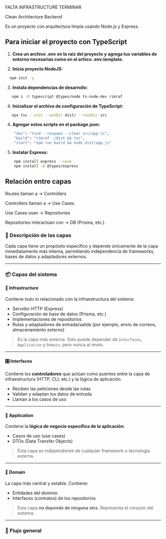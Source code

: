 
FALTA INFRASTRUCTURE TERMINAR

Clean Architecture Backend

Es un proyecto con arquitectura limpia usando Node.js y Express.

## Para iniciar el proyecto con TypeScript

1. **Crea un archivo .env en la raíz del proyecto y agrega tus variables de entorno necesarias como en el arhico .env.template.**

2. **Inicia proyecto NodeJS:**
 ```bash
   npm init -y
```
3. **Instala dependencias de desarrollo:**
```bash
   npm i -D typescript @types/node ts-node-dev rimraf
```
4. **Inicializar el archivo de configuración de TypeScript:**
```bash
   npx tsc --init --outDir dist/ --rootDir src
```
4. **Agregar estos scripts en el package.json:**
```bash
    "dev": "tsnd --respawn --clear src/app.ts",
    "build": "rimraf ./dist && tsc",
    "start": "npm run build && node dist/app.js"
```
5. **Instalar Express:**
```bash
    npm install express --save
    npm install -D @types/express
```


## Relación entre capas

Routes llaman a → Controllers

Controllers llaman a → Use Cases

Use Cases usan → Repositories

Repositories interactúan con → DB (Prisma, etc.)



### 📌 Descripción de las capas


Cada capa tiene un propósito específico y depende únicamente de la capa inmediatamente más interna, permitiendo independencia de frameworks, bases de datos y adaptadores externos.

---

### 📦 Capas del sistema

#### 🔧 Infrastructure
Contiene todo lo relacionado con la infraestructura del sistema:
- Servidor HTTP (Express)
- Configuración de base de datos (Prisma, etc.)
- Implementaciones de repositorios
- Rutas y adaptadores de entrada/salida (por ejemplo, envío de correos, almacenamiento externo)

> Es la capa más externa. Solo puede depender de `Interfaces`, `Application` y `Domain`, pero nunca al revés.

---

#### 🎛 Interfaces
Contiene los **controladores** que actúan como puentes entre la capa de infraestructura (HTTP, CLI, etc.) y la lógica de aplicación.
- Reciben las peticiones desde las rutas
- Validan y adaptan los datos de entrada
- Llaman a los casos de uso

---

#### 🧠 Application
Contiene la **lógica de negocio específica de la aplicación**:
- Casos de uso (use cases)
- DTOs (Data Transfer Objects)

> Esta capa es independiente de cualquier framework o tecnología externa.

---

#### 🧬 Domain
La capa más central y estable. Contiene:
- Entidades del dominio
- Interfaces (contratos) de los repositorios

> Esta capa **no depende de ninguna otra**. Representa el corazón del sistema.

---

### 🔄 Flujo general
